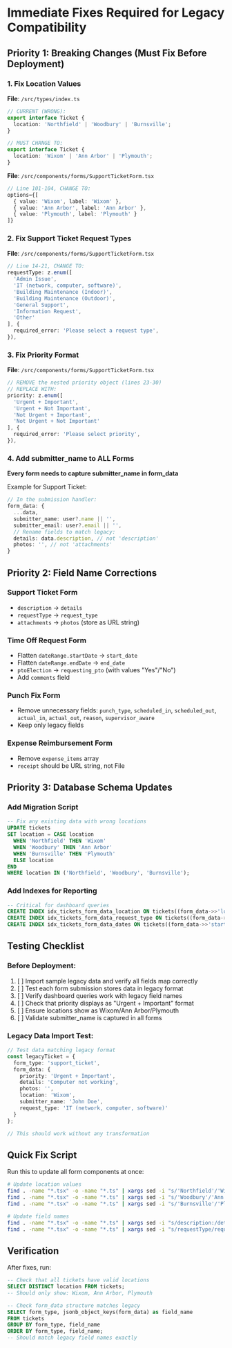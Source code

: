 # Immediate Fixes Required for Legacy Compatibility

## Priority 1: Breaking Changes (Must Fix Before Deployment)

### 1. Fix Location Values

**File**: `/src/types/index.ts`
```typescript
// CURRENT (WRONG):
export interface Ticket {
  location: 'Northfield' | 'Woodbury' | 'Burnsville';
}

// MUST CHANGE TO:
export interface Ticket {
  location: 'Wixom' | 'Ann Arbor' | 'Plymouth';
}
```

**File**: `/src/components/forms/SupportTicketForm.tsx`
```typescript
// Line 101-104, CHANGE TO:
options={[
  { value: 'Wixom', label: 'Wixom' },
  { value: 'Ann Arbor', label: 'Ann Arbor' },
  { value: 'Plymouth', label: 'Plymouth' }
]}
```

### 2. Fix Support Ticket Request Types

**File**: `/src/components/forms/SupportTicketForm.tsx`
```typescript
// Line 14-21, CHANGE TO:
requestType: z.enum([
  'Admin Issue',
  'IT (network, computer, software)', 
  'Building Maintenance (Indoor)',
  'Building Maintenance (Outdoor)',
  'General Support',
  'Information Request',
  'Other'
], {
  required_error: 'Please select a request type',
}),
```

### 3. Fix Priority Format

**File**: `/src/components/forms/SupportTicketForm.tsx`
```typescript
// REMOVE the nested priority object (lines 23-30)
// REPLACE WITH:
priority: z.enum([
  'Urgent + Important',
  'Urgent + Not Important', 
  'Not Urgent + Important',
  'Not Urgent + Not Important'
], {
  required_error: 'Please select priority',
}),
```

### 4. Add submitter_name to ALL Forms

**Every form needs to capture submitter_name in form_data**

Example for Support Ticket:
```typescript
// In the submission handler:
form_data: {
  ...data,
  submitter_name: user?.name || '',
  submitter_email: user?.email || '',
  // Rename fields to match legacy:
  details: data.description, // not 'description'
  photos: '', // not 'attachments'
}
```

## Priority 2: Field Name Corrections

### Support Ticket Form
- `description` → `details`
- `requestType` → `request_type`
- `attachments` → `photos` (store as URL string)

### Time Off Request Form
- Flatten `dateRange.startDate` → `start_date`
- Flatten `dateRange.endDate` → `end_date`  
- `ptoElection` → `requesting_pto` (with values "Yes"/"No")
- Add `comments` field

### Punch Fix Form
- Remove unnecessary fields: `punch_type`, `scheduled_in`, `scheduled_out`, `actual_in`, `actual_out`, `reason`, `supervisor_aware`
- Keep only legacy fields

### Expense Reimbursement Form
- Remove `expense_items` array
- `receipt` should be URL string, not File

## Priority 3: Database Schema Updates

### Add Migration Script
```sql
-- Fix any existing data with wrong locations
UPDATE tickets 
SET location = CASE location
  WHEN 'Northfield' THEN 'Wixom'
  WHEN 'Woodbury' THEN 'Ann Arbor'
  WHEN 'Burnsville' THEN 'Plymouth'
  ELSE location
END
WHERE location IN ('Northfield', 'Woodbury', 'Burnsville');
```

### Add Indexes for Reporting
```sql
-- Critical for dashboard queries
CREATE INDEX idx_tickets_form_data_location ON tickets((form_data->>'location'));
CREATE INDEX idx_tickets_form_data_request_type ON tickets((form_data->>'request_type')) WHERE form_type = 'support_ticket';
CREATE INDEX idx_tickets_form_data_dates ON tickets((form_data->>'start_date'), (form_data->>'end_date')) WHERE form_type = 'time_off_request';
```

## Testing Checklist

### Before Deployment:
1. [ ] Import sample legacy data and verify all fields map correctly
2. [ ] Test each form submission stores data in legacy format
3. [ ] Verify dashboard queries work with legacy field names
4. [ ] Check that priority displays as "Urgent + Important" format
5. [ ] Ensure locations show as Wixom/Ann Arbor/Plymouth
6. [ ] Validate submitter_name is captured in all forms

### Legacy Data Import Test:
```typescript
// Test data matching legacy format
const legacyTicket = {
  form_type: 'support_ticket',
  form_data: {
    priority: 'Urgent + Important',
    details: 'Computer not working',
    photos: '',
    location: 'Wixom',
    submitter_name: 'John Doe',
    request_type: 'IT (network, computer, software)'
  }
};

// This should work without any transformation
```

## Quick Fix Script

Run this to update all form components at once:

```bash
# Update location values
find . -name "*.tsx" -o -name "*.ts" | xargs sed -i "s/'Northfield'/'Wixom'/g"
find . -name "*.tsx" -o -name "*.ts" | xargs sed -i "s/'Woodbury'/'Ann Arbor'/g"
find . -name "*.tsx" -o -name "*.ts" | xargs sed -i "s/'Burnsville'/'Plymouth'/g"

# Update field names
find . -name "*.tsx" -o -name "*.ts" | xargs sed -i "s/description:/details:/g"
find . -name "*.tsx" -o -name "*.ts" | xargs sed -i "s/requestType/request_type/g"
```

## Verification

After fixes, run:
```sql
-- Check that all tickets have valid locations
SELECT DISTINCT location FROM tickets;
-- Should only show: Wixom, Ann Arbor, Plymouth

-- Check form_data structure matches legacy
SELECT form_type, jsonb_object_keys(form_data) as field_name
FROM tickets
GROUP BY form_type, field_name
ORDER BY form_type, field_name;
-- Should match legacy field names exactly
```
